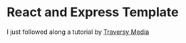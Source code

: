 # React and Express Template
I just followed along a tutorial by [Traversy Media](https://www.youtube.com/watch?v=v0t42xBIYIs)


